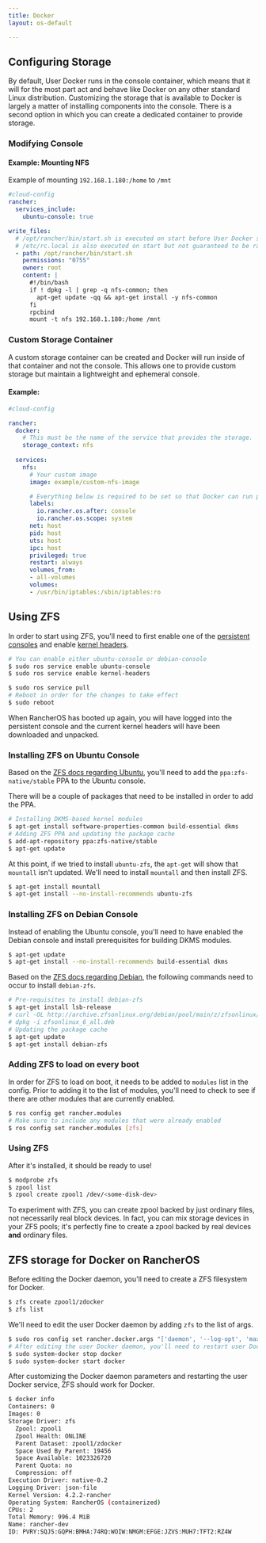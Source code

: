 ```yaml
---
title: Docker
layout: os-default

---
```


## Configuring Storage

By default, User Docker runs in the console container, which means that it will for the most part act and behave like Docker on any other standard Linux distribution. Customizing the storage that is available to Docker is largely a matter of installing components into the console. There is a second option in which you can create a dedicated container to provide storage.

### Modifying Console

#### Example: Mounting NFS

Example of mounting `192.168.1.180:/home` to `/mnt`

```yaml
#cloud-config
rancher:
  services_include:
    ubuntu-console: true

write_files:
  # /opt/rancher/bin/start.sh is executed on start before User Docker starts
  # /etc/rc.local is also executed on start but not guaranteed to be ran before User Docker
  - path: /opt/rancher/bin/start.sh
    permissions: "0755"
    owner: root
    content: |
      #!/bin/bash
      if ! dpkg -l | grep -q nfs-common; then
        apt-get update -qq && apt-get install -y nfs-common
      fi
      rpcbind
      mount -t nfs 192.168.1.180:/home /mnt
```

### Custom Storage Container

A custom storage container can be created and Docker will run inside of that container and not the console.  This allows one to provide custom storage but maintain a lightweight and ephemeral console.

#### Example:

```yaml
#cloud-config

rancher:
  docker:
    # This must be the name of the service that provides the storage.  Docker will run this container.
    storage_context: nfs
    
  services:
    nfs:
      # Your custom image
      image: example/custom-nfs-image

      # Everything below is required to be set so that Docker can run properly
      labels:
        io.rancher.os.after: console
        io.rancher.os.scope: system
      net: host
      pid: host
      uts: host
      ipc: host
      privileged: true
      restart: always
      volumes_from:
      - all-volumes
      volumes:
      - /usr/bin/iptables:/sbin/iptables:ro
```

## Using ZFS

In order to start using ZFS, you'll need to first enable one of the [persistent consoles]({{site.baseurl}}/os/configuration/custom-console/#console-persistence) and enable [kernel headers]({{site.baseurl}}/os/configuration/kernel-modules-kernel-headers/).

```bash
# You can enable either ubuntu-console or debian-console
$ sudo ros service enable ubuntu-console
$ sudo ros service enable kernel-headers

$ sudo ros service pull
# Reboot in order for the changes to take effect
$ sudo reboot
```

When RancherOS has booted up again, you will have logged into the persistent console and the current kernel headers will have been downloaded and unpacked.

### Installing ZFS on Ubuntu Console

Based on the [ZFS docs regarding Ubuntu](https://launchpad.net/~zfs-native/+archive/stable), you'll need to add the `ppa:zfs-native/stable` PPA to the Ubuntu console. 

There will be a couple of packages that need to be installed in order to add the PPA. 

```bash
# Installing DKMS-based kernel modules
$ apt-get install software-properties-common build-essential dkms
# Adding ZFS PPA and updating the package cache
$ add-apt-repository ppa:zfs-native/stable
$ apt-get update
```

At this point, if we tried to install `ubuntu-zfs`, the `apt-get` will show that `mountall` isn't updated. We'll need to install `mountall` and then install ZFS.

```bash
$ apt-get install mountall
$ apt-get install --no-install-recommends ubuntu-zfs
```

### Installing ZFS on Debian Console

Instead of enabling the Ubuntu console, you'll need to have enabled the Debian console and install prerequisites for building DKMS modules. 

```bash
$ apt-get update
$ apt-get install --no-install-recommends build-essential dkms
```

Based on the [ZFS docs regarding Debian](http://zfsonlinux.org/debian.html), the following commands need to occur to install `debian-zfs`. 

```bash
# Pre-requisites to install debian-zfs
$ apt-get install lsb-release
# curl -OL http://archive.zfsonlinux.org/debian/pool/main/z/zfsonlinux/zfsonlinux_6_all.deb
# dpkg -i zfsonlinux_6_all.deb
# Updating the package cache 
$ apt-get update
$ apt-get install debian-zfs
```

### Adding ZFS to load on every boot

In order for ZFS to load on boot, it needs to be added to `modules` list in the config. Prior to adding it to the list of modules, you'll need to check to see if there are other modules that are currently enabled. 

```bash
$ ros config get rancher.modules
# Make sure to include any modules that were already enabled
$ ros config set rancher.modules [zfs]
```

### Using ZFS

After it's installed, it should be ready to use!

```bash
$ modprobe zfs
$ zpool list
$ zpool create zpool1 /dev/<some-disk-dev>
```

To experiment with ZFS, you can create zpool backed by just ordinary files, not necessarily real block devices. In fact, you can mix storage devices in your ZFS pools; it's perfectly fine to create a zpool backed by real devices **and** ordinary files.

## ZFS storage for Docker on RancherOS

Before editing the Docker daemon, you'll need to create a ZFS filesystem for Docker. 

```bash
$ zfs create zpool1/zdocker
$ zfs list
```

We'll need to edit the user Docker daemon by adding `zfs` to the list of args. 

```bash
$ sudo ros config set rancher.docker.args "['daemon', '--log-opt', 'max-size=25m', '--log-opt', 'max-file=2', '-s', 'zfs', '--storage-opt', 'zfs.fsname=zpool1/zdocker', '-G', 'docker', '-H', 'unix:///var/run/docker.sock', '--userland-proxy=false']"
# After editing the user Docker daemon, you'll need to restart user Docker
$ sudo system-docker stop docker
$ sudo system-docker start docker
```

After customizing the Docker daemon parameters and restarting the user Docker service, ZFS should work for Docker. 

```bash
$ docker info
Containers: 0
Images: 0
Storage Driver: zfs
  Zpool: zpool1
  Zpool Health: ONLINE
  Parent Dataset: zpool1/zdocker
  Space Used By Parent: 19456
  Space Available: 1023326720
  Parent Quota: no
  Compression: off
Execution Driver: native-0.2
Logging Driver: json-file
Kernel Version: 4.2.2-rancher
Operating System: RancherOS (containerized)
CPUs: 2
Total Memory: 996.4 MiB
Name: rancher-dev
ID: PVRY:SQJ5:GQPH:BMHA:74RQ:WOIW:NMGM:EFGE:JZVS:MUH7:TFT2:RZ4W
```